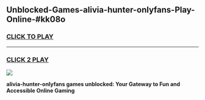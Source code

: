 
## Unblocked-Games-alivia-hunter-onlyfans-Play-Online-#kk08o
<h3>
<a href="https://premium.freeplayer.one?title=alivia-hunter-onlyfans&ref=27F">CLICK TO PLAY</a></h3>
<hr>

<h3>
<a href="https://premium.freeplayer.one?title=alivia-hunter-onlyfans&ref=27F">CLICK 2 PLAY</a>
  
</h3>

<a href="https://premium.freeplayer.one?title=alivia-hunter-onlyfans&ref=27F"><img src="https://clearcache.store/games.png"></a>


**alivia-hunter-onlyfans games unblocked: Your Gateway to Fun and Accessible Online Gaming**
